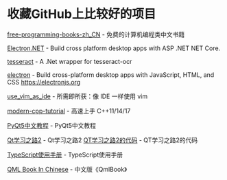 # 收藏GitHub上比较好的项目


[free-programming-books-zh_CN](https://github.com/justjavac/free-programming-books-zh_CN) - 免费的计算机编程类中文书籍

[Electron.NET](https://github.com/ElectronNET/Electron.NET) - Build cross platform desktop apps with ASP .NET NET Core.

[tesseract](https://github.com/charlesw/tesseract) - A .Net wrapper for tesseract-ocr

[electron](https://github.com/electron/electron) - Build cross-platform desktop apps with JavaScript, HTML, and CSS https://electronjs.org

[use_vim_as_ide](https://github.com/yangyangwithgnu/use_vim_as_ide) - 所需即所获：像 IDE 一样使用 vim

[modern-cpp-tutorial](#https://github.com/changkun/modern-cpp-tutorial) - 高速上手 C++11/14/17

[PyQt5中文教程](#https://github.com/maicss/PyQt5-Chinese-tutoral) - PyQt5中文教程

[Qt学习之路2](#https://github.com/joinAero/qt-study-road-2) - Qt学习之路2
[QT学习之路2的代码](#https://github.com/jayshzhang/QtLearningRoad2) - QT学习之路2的代码

[TypeScript使用手册](#https://github.com/zhongsp/TypeScript) - TypeScript使用手册

[QML Book In Chinese](#https://github.com/cwc1987/QmlBook-In-Chinese) - 中文版《QmlBook》



